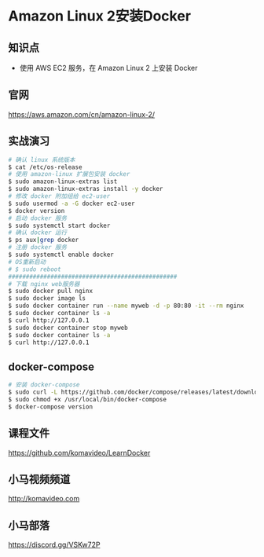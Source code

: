 Amazon Linux 2安装Docker
=======================

## 知识点

* 使用 AWS EC2 服务，在 Amazon Linux 2 上安装 Docker

## 官网

https://aws.amazon.com/cn/amazon-linux-2/

## 实战演习

~~~bash
# 确认 linux 系统版本
$ cat /etc/os-release
# 使用 amazon-linux 扩展包安装 docker
$ sudo amazon-linux-extras list
$ sudo amazon-linux-extras install -y docker
# 修改 docker 附加组给 ec2-user
$ sudo usermod -a -G docker ec2-user
$ docker version
# 启动 docker 服务
$ sudo systemctl start docker
# 确认 docker 运行
$ ps aux|grep docker
# 注册 docker 服务
$ sudo systemctl enable docker
# OS重新启动
# $ sudo reboot
################################################
# 下载 nginx web服务器
$ sudo docker pull nginx
$ sudo docker image ls
$ sudo docker container run --name myweb -d -p 80:80 -it --rm nginx
$ sudo docker container ls -a
$ curl http://127.0.0.1
$ sudo docker container stop myweb
$ sudo docker container ls -a
$ curl http://127.0.0.1
~~~

## docker-compose

```bash
# 安装 docker-compose
$ sudo curl -L https://github.com/docker/compose/releases/latest/download/docker-compose-$(uname -s)-$(uname -m) -o /usr/local/bin/docker-compose
$ sudo chmod +x /usr/local/bin/docker-compose
$ docker-compose version
```

## 课程文件

https://github.com/komavideo/LearnDocker

## 小马视频频道

http://komavideo.com

## 小马部落

https://discord.gg/VSKw72P